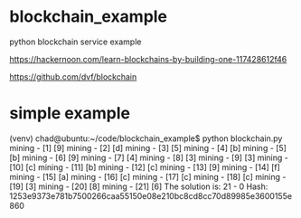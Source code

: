 # blockchain_example
python blockchain service example

https://hackernoon.com/learn-blockchains-by-building-one-117428612f46

https://github.com/dvf/blockchain

# simple example
(venv) chad@ubuntu:~/code/blockchain_example$ python blockchain.py 
mining - [1] [9]
mining - [2] [d]
mining - [3] [5]
mining - [4] [b]
mining - [5] [b]
mining - [6] [9]
mining - [7] [4]
mining - [8] [3]
mining - [9] [3]
mining - [10] [c]
mining - [11] [b]
mining - [12] [c]
mining - [13] [9]
mining - [14] [f]
mining - [15] [a]
mining - [16] [c]
mining - [17] [c]
mining - [18] [c]
mining - [19] [3]
mining - [20] [8]
mining - [21] [6]
The solution is: 21 - 0
Hash: 1253e9373e781b7500266caa55150e08e210bc8cd8cc70d89985e3600155e860


